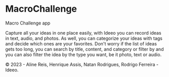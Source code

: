 # MacroChallenge
Macro Challenge app

Capture all your ideas in one place easily, with Ideeo you can record ideas in text, audio, and photos. As well, you can categorize your ideas with tags and decide which ones are your favorites. Don't worry if the list of ideas gets too long, you can search by title, content, and category or filter by and you can also filter the idea by the type you want, be it photo, text or audio.


© 2023 - Aline Reis, Henrique Assis, Natan Rodrigues, Rodrigo Ferreira - Ideeo.
